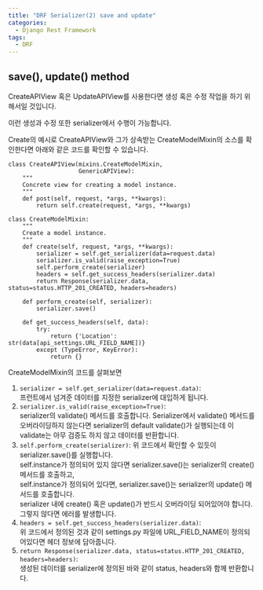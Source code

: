 ```yaml
---
title: "DRF Serializer(2) save and update"
categories:
  - Django Rest Framework
tags:
  - DRF
---
```


## save(), update() method

CreateAPIView 혹은 UpdateAPIView를 사용한다면 생성 혹은 수정 작업을 하기 위해서일 것입니다.

이런 생성과 수정 또한 serializer에서 수행이 가능합니다.

Create의 예시로 CreateAPIView와 그가 상속받는 CreateModelMixin의 소스를 확인한다면 아래와 같은 코드를 확인할 수 있습니다.

```
class CreateAPIView(mixins.CreateModelMixin,
                    GenericAPIView):
    """
    Concrete view for creating a model instance.
    """
    def post(self, request, *args, **kwargs):
        return self.create(request, *args, **kwargs)
```

```
class CreateModelMixin:
    """
    Create a model instance.
    """
    def create(self, request, *args, **kwargs):
        serializer = self.get_serializer(data=request.data)
        serializer.is_valid(raise_exception=True)
        self.perform_create(serializer)
        headers = self.get_success_headers(serializer.data)
        return Response(serializer.data, status=status.HTTP_201_CREATED, headers=headers)

    def perform_create(self, serializer):
        serializer.save()

    def get_success_headers(self, data):
        try:
            return {'Location': str(data[api_settings.URL_FIELD_NAME])}
        except (TypeError, KeyError):
            return {}
```

CreateModelMixin의 코드를 살펴보면
1. `serializer = self.get_serializer(data=request.data)`:\
프런트에서 넘겨준 데이터를 지정한 serializer에 대입하게 됩니다.
2. `serializer.is_valid(raise_exception=True)`:\
serializer의 validate() 메서드를 호출합니다. Serializer에서 validate() 메서드를 오버라이딩하지 않는다면 serializer의 default
validate()가 실행되는데 이 validate는 아무 검증도 하지 않고 데이터를 반환합니다.
3. `self.perform_create(serializer)`:
위 코드에서 확인할 수 있듯이 serializer.save()를 실행합니다.\
self.instance가 정의되어 있지 않다면 serializer.save()는 serializer의 create() 메서드를 호출하고,\
self.instance가 정의되어 있다면, serializer.save()는 serializer의 update() 메서드를 호출합니다.\
serializer 내에 create() 혹은 update()가 반드시 오버라이딩 되어있어야 합니다. 그렇지 않다면 에러를 발생합니다.
4. `headers = self.get_success_headers(serializer.data)`:\
위 코드에서 정의된 것과 같이 settings.py 파일에 URL_FIELD_NAME이 정의되어있다면 헤더 정보에 담아줍니다.
5. `return Response(serializer.data, status=status.HTTP_201_CREATED, headers=headers)`:\
생성된 데이터를 serializer에 정의된 바와 같이 status, headers와 함께 반환합니다.